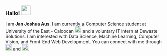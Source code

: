 ### Hallo! <img src="https://raw.githubusercontent.com/MartinHeinz/MartinHeinz/master/wave.gif" width="30px" height="30px" />
I am <b>Jan Joshua Aus</b>. I am currently a Computer Science student at University of the East - Caloocan <img src="https://seeklogo.com/images/U/university-of-the-east-logo-CED9100C40-seeklogo.com.gif" width=20px> and a voluntary IT intern at Dewaste Solutions. I am interested with Data Science, Machine Learning, Computer Vision, and Front-End Web Development. You can connect with me through <a href="https://www.linkedin.com/in/jan-joshua-aus/"><img src="https://seeklogo.com/images/L/linkedin-icon-logo-05B2880899-seeklogo.com.png" width="20px"></a> and <a href="https://web.facebook.com/janjoshua.camaraaus"><img src="https://seeklogo.com/images/F/facebook-logo-C64946D6D2-seeklogo.com.png" width="20px"></a>.

